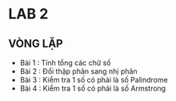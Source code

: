 # LAB 2
## VÒNG LẶP

- Bài 1 : Tính tổng các chữ số
- Bài 2 : Đổi thập phân sang nhị phân
- Bài 3 : Kiểm tra 1 số có phải là số Palindrome
- Bài 4 : Kiểm tra 1 số có phải là số Armstrong